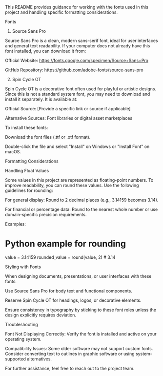 This README provides guidance for working with the fonts used in this project and handling specific formatting considerations.

Fonts

1. Source Sans Pro

Source Sans Pro is a clean, modern sans-serif font, ideal for user interfaces and general text readability. If your computer does not already have this font installed, you can download it from:

Official Website: https://fonts.google.com/specimen/Source+Sans+Pro

GitHub Repository: https://github.com/adobe-fonts/source-sans-pro

2. Spin Cycle OT

Spin Cycle OT is a decorative font often used for playful or artistic designs. Since this is not a standard system font, you may need to download and install it separately. It is available at:

Official Source: [Provide a specific link or source if applicable]

Alternative Sources: Font libraries or digital asset marketplaces

To install these fonts:

Download the font files (.ttf or .otf format).

Double-click the file and select "Install" on Windows or "Install Font" on macOS.

Formatting Considerations

Handling Float Values

Some values in this project are represented as floating-point numbers. To improve readability, you can round these values. Use the following guidelines for rounding:

For general display: Round to 2 decimal places (e.g., 3.14159 becomes 3.14).

For financial or percentage data: Round to the nearest whole number or use domain-specific precision requirements.

Examples:

# Python example for rounding
value = 3.14159
rounded_value = round(value, 2)  # 3.14

Styling with Fonts

When designing documents, presentations, or user interfaces with these fonts:

Use Source Sans Pro for body text and functional components.

Reserve Spin Cycle OT for headings, logos, or decorative elements.

Ensure consistency in typography by sticking to these font roles unless the design explicitly requires deviation.

Troubleshooting

Font Not Displaying Correctly: Verify the font is installed and active on your operating system.

Compatibility Issues: Some older software may not support custom fonts. Consider converting text to outlines in graphic software or using system-supported alternatives.

For further assistance, feel free to reach out to the project team.